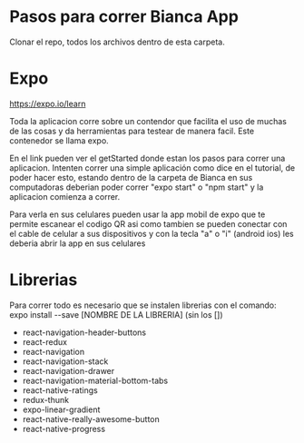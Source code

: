# Pasos para correr Bianca App
Clonar el repo, todos los archivos dentro de esta carpeta.

# Expo
https://expo.io/learn

Toda la aplicacion corre sobre un contendor que facilita el uso de muchas de las cosas y da herramientas para testear de manera facil. Este contenedor se llama expo. 

En el link pueden ver el getStarted donde estan los pasos para correr una aplicacion.
Intenten correr una simple aplicación como dice en el tutorial, de poder hacer esto, estando dentro de la carpeta de Bianca en sus computadoras deberian poder correr "expo start" o "npm start" y la aplicacion comienza a correr.

Para verla en sus celulares pueden usar la app mobil de expo que te permite escanear el codigo QR asi como tambien se pueden conectar con el cable de celular a sus dispositivos y con la tecla "a" o "i" (android ios) les deberia abrir la app en sus celulares

# Librerias
Para correr todo es necesario que se instalen librerias con el comando: expo install --save [NOMBRE DE LA LIBRERIA] (sin los [])
- react-navigation-header-buttons
- react-redux
- react-navigation
- react-navigation-stack
- react-navigation-drawer
- react-navigation-material-bottom-tabs
- react-native-ratings
- redux-thunk
- expo-linear-gradient
- react-native-really-awesome-button
- react-native-progress